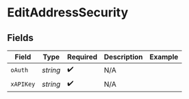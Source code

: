 # EditAddressSecurity


## Fields

| Field              | Type               | Required           | Description        | Example            |
| ------------------ | ------------------ | ------------------ | ------------------ | ------------------ |
| `oAuth`            | *string*           | :heavy_check_mark: | N/A                |                    |
| `xAPIKey`          | *string*           | :heavy_check_mark: | N/A                |                    |